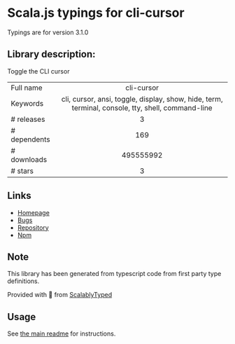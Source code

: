 
# Scala.js typings for cli-cursor

Typings are for version 3.1.0

## Library description:
Toggle the CLI cursor

|                    |                 |
| ------------------ | :-------------: |
| Full name          | cli-cursor |
| Keywords           | cli, cursor, ansi, toggle, display, show, hide, term, terminal, console, tty, shell, command-line |
| # releases         | 3 |
| # dependents       | 169 |
| # downloads        | 495555992 |
| # stars            | 3 |

## Links
- [Homepage](https://github.com/sindresorhus/cli-cursor#readme)
- [Bugs](https://github.com/sindresorhus/cli-cursor/issues)
- [Repository](https://github.com/sindresorhus/cli-cursor)
- [Npm](https://www.npmjs.com/package/cli-cursor)
    


## Note
This library has been generated from typescript code from first party type definitions.

Provided with :purple_heart: from [ScalablyTyped](https://github.com/oyvindberg/ScalablyTyped)

## Usage
See [the main readme](../../readme.md) for instructions.


